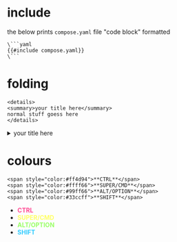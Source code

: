 # include
the below prints `compose.yaml` file "code block" formatted
```
\```yaml
{{#include compose.yaml}}
\```
```

# folding
```
<details>
<summary>your title here</summary>
normal stuff goess here
</details>
```

<details>
<summary>your title here</summary>
normal stuff goess here
</details>


# colours
```
<span style="color:#ff4d94">**CTRL**</span>
<span style="color:#ffff66">**SUPER/CMD**</span>
<span style="color:#99ff66">**ALT/OPTION**</span>
<span style="color:#33ccff">**SHIFT**</span>
```

- <span style="color:#ff4d94">**CTRL**</span>
- <span style="color:#ffff66">**SUPER/CMD**</span>
- <span style="color:#99ff66">**ALT/OPTION**</span>
- <span style="color:#33ccff">**SHIFT**</span>
